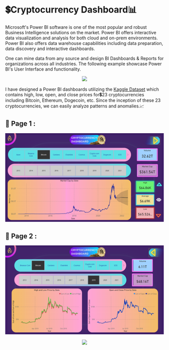 # 💲Cryptocurrency Dashboard📊

  Microsoft's Power BI software is one of the most popular and robust Business Intelligence solutions on the market. Power BI offers interactive data visualization and analysis for both cloud and on-prem environments. Power BI also offers data warehouse capabilities including data preparation, data discovery and interactive dashboards.
  
  One can mine data from any source and design BI Dashboards & Reports for organizations across all industries. The following example showcase Power BI's User Interface and functionality.
 
 <p align="center">
  <img src="https://user-images.githubusercontent.com/89768465/192094536-795f30c0-1461-41ed-80e1-0aad37ece6bf.gif">
 </p>
  
  I have designed a Power BI dashboards utilizing the [Kaggle Dataset](https://www.kaggle.com/datasets/sudalairajkumar/cryptocurrencypricehistory) which contains high, low, open, and close prices for💲23 cryptocurrencies including Bitcoin, Ethereum, Dogecoin, etc. Since the inception of these 23 cryptocurrencies, we can easily analyze patterns and anomalies.📈

##  🧮 Page 1 : 

  ![Dashboard-Screenshot](Assets/Cryptocurrency_Dashboard_Page-1.png) 
  
##  🧮 Page 2 : 
  
  ![Dashboard-Screenshot](Assets/Cryptocurrency_Dashboard_Page-2.png)

 <p align="center">
  <img src="https://user-images.githubusercontent.com/89768465/192094576-16cfcd69-5709-4992-ba69-43d6894c11a7.gif">
 </p>

